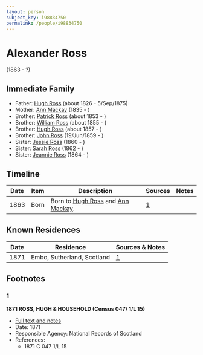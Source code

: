 ```yaml
---
layout: person
subject_key: i98834750
permalink: /people/i98834750
---
```


# Alexander Ross
(1863 - ?)

## Immediate Family

* Father: [Hugh Ross](./@10594034@-hugh-ross-b1826-d1875-9-5.md) (about 1826 - 5/Sep/1875)
* Mother: [Ann Mackay](./@59598912@-ann-mackay-b1835-d.md) (1835 - )
* Brother: [Patrick Ross](./@62001920@-patrick-ross-b1853-d.md) (about 1853 - )
* Brother: [William Ross](./@91623667@-william-ross-b1855-d.md) (about 1855 - )
* Brother: [Hugh Ross](./@33375290@-hugh-ross-b1857-d.md) (about 1857 - )
* Brother: [John Ross](./@75057664@-john-ross-b1859-6-19-d.md) (19/Jun/1859 - )
* Sister: [Jessie Ross](./@34993752@-jessie-ross-b1860-d.md) (1860 - )
* Sister: [Sarah Ross](./@84017554@-sarah-ross-b1862-d.md) (1862 - )
* Sister: [Jeannie Ross](./@64098912@-jeannie-ross-b1864-d.md) (1864 - )

## Timeline

Date | Item | Description | Sources | Notes
---|---|---|---|---
1863 | Born | Born to [Hugh Ross](./@10594034@-hugh-ross-b1826-d1875-9-5.md) and [Ann Mackay](./@59598912@-ann-mackay-b1835-d.md). | [1](#1) | 

## Known Residences

Date | Residence | Sources & Notes
---|---|---
1871 | Embo, Sutherland, Scotland | [1](#1)

## Footnotes

### 1

**1871 ROSS, HUGH & HOUSEHOLD (Census 047/ 1/L 15)**

* [Full text and notes](../sources/@79952972@-1871-ross,-hugh-&-household-census-047-1-l-15-.md)
* Date: 1871
* Responsible Agency: National Records of Scotland
* References: 
  * 1871 C 047 1/L 15

